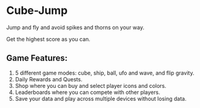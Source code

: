 # Cube-Jump

Jump and fly and avoid spikes and thorns on your way.

Get the highest score as you can.

## Game Features:

1. 5 different game modes: cube, ship, ball, ufo and wave, and flip gravity.
2. Daily Rewards and Quests.
3. Shop where you can buy and select player icons and colors.
4. Leaderboards where you can compete with other players.
5. Save your data and play across multiple devices without losing data.
